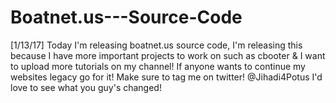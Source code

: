 # Boatnet.us---Source-Code
[1/13/17] Today I'm releasing boatnet.us source code, I'm releasing this because I have more important projects to work on such as cbooter &amp; I want to upload more tutorials on my channel! If anyone wants to continue my websites legacy go for it! Make sure to tag me on twitter! @Jihadi4Potus I'd love to see what you guy's changed!
